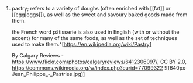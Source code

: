 1. pastry; refers to a variety of doughs (often enriched with [[fat]] or [[egg|eggs]]), as well as the sweet and savoury baked goods made from them.
   
   the French word pâtisserie is also used in English (with or without the accent) for many of the same foods, as well as the set of techniques used to make them.^[https://en.wikipedia.org/wiki/Pastry]
   
   By Calgary Reviews - https://www.flickr.com/photos/calgaryreviews/6412306097/, CC BY 2.0, https://commons.wikimedia.org/w/index.php?curid=77099322 ![[640px-Jean_Philippe_-_Pastries.jpg]]
